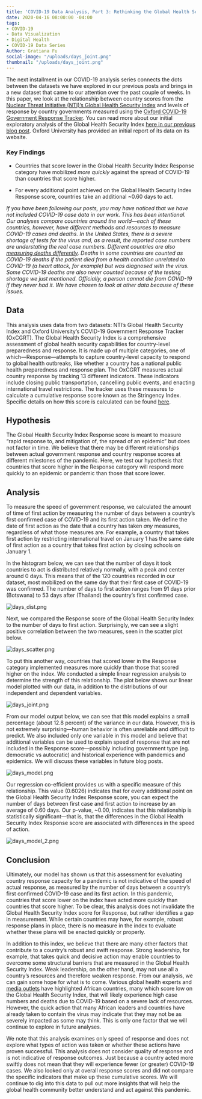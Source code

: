 ```yaml
---
title: 'COVID-19 Data Analysis, Part 3: Rethinking the Global Health Security Index'
date: 2020-04-16 08:00:00 -04:00
tags:
- COVID-19
- Data Visualization
- Digital Health
- COVID-19 Data Series
Author: Gratiana Fu
social-image: "/uploads/days_joint.png"
thumbnail: "/uploads/days_joint.png"
---
```


The next installment in our COVID-19 analysis series connects the dots between the datasets we have explored in our previous posts and brings in a new dataset that came to our attention over the past couple of weeks. In this paper, we look at the relationship between country scores from the [Nuclear Threat Initiative (NTI)’s Global Health Security Index](https://www.ghsindex.org) and levels of response by country governments measured using the [Oxford COVID-19 Government Response Tracker](https://www.bsg.ox.ac.uk/research/research-projects/oxford-covid-19-government-response-tracker%5D). You can read more about our initial exploratory analysis of the Global Health Security Index [here in our previous blog post](https://dai-global-digital.com/covid-19-data-analysis-part-2-health-capacity-and-preparedness.html). Oxford University has provided an initial report of its data on its website.

<!--more-->

### Key Findings

* Countries that score lower in the Global Health Security Index Response category have mobilized *more quickly* against the spread of COVID-19 than countries that score higher.

* For every additional point achieved on the Global Health Security Index Response score, countries take an additional \~0.60 days to act.

*If you have been following our posts, you may have noticed that we have not included COVID-19 case data in our work. This has been intentional. Our analyses compare countries around the world—each of these countries, however, have different methods and resources to measure COVID-19 cases and deaths. In the United States, there is a severe shortage of tests for the virus and, as a result, the reported case numbers are understating the real case numbers. Different countries are also [measuring deaths differently](https://www.bbc.com/future/article/20200401-coronavirus-why-death-and-mortality-rates-differ). Deaths in some countries are counted as COVID-19 deaths if the patient died from a health condition unrelated to COVID-19 (a heart attack, for example) but was diagnosed with the virus. Some COVID-19 deaths are also never counted because of the testing shortage we just mentioned. Officially, a person cannot die from COVID-19 if they never had it. We have chosen to look at other data because of these issues.*

## Data

This analysis uses data from two datasets: NTI’s Global Health Security Index and Oxford University’s COVID-19 Government Response Tracker (OxCGRT). The Global Health Security Index is a comprehensive assessment of global health security capabilities for country-level preparedness and response. It is made up of multiple categories, one of which—Response—attempts to capture country-level capacity to respond to global health outbreaks, like whether a country has a national public health preparedness and response plan. The OxCGRT measures actual country response by tracking 13 different indicators. These indicators include closing public transportation, cancelling public events, and enacting international travel restrictions. The tracker uses these measures to calculate a cumulative response score known as the Stringency Index. Specific details on how this score is calculated can be found [here](https://www.bsg.ox.ac.uk/research/research-projects/oxford-covid-19-government-response-tracker).

## Hypothesis

The Global Health Security Index Response score is meant to measure “rapid response to, and mitigation of, the spread of an epidemic” but does not factor in time. We believe that there may be different relationships between actual government response and country response scores at different milestones of the pandemic. Here, we test our hypothesis that countries that score higher in the Response category will respond more quickly to an epidemic or pandemic than those that score lower.

## Analysis

To measure the speed of government response, we calculated the amount of time of first action by measuring the number of days between a country’s first confirmed case of COVID-19 and its first action taken. We define the date of first action as the date that a country has taken *any* measures, regardless of what those measures are. For example, a country that takes first action by restricting international travel on January 1 has the same date of first action as a country that takes first action by closing schools on January 1.

In the histogram below, we can see that the number of days it took countries to act is distributed relatively normally, with a peak and center around 0 days. This means that of the 120 countries recorded in our dataset, most mobilized on the same day that their first case of COVID-19 was confirmed. The number of days to first action ranges from 91 days prior (Botswana) to 53 days after (Thailand) the country’s first confirmed case.

![days_dist.png](/uploads/days_dist.png)

Next, we compared the Response score of the Global Health Security Index to the number of days to first action. Surprisingly, we can see a slight positive correlation between the two measures, seen in the scatter plot below.

![days_scatter.png](/uploads/days_scatter.png)

To put this another way, countries that scored lower in the Response category implemented measures more quickly than those that scored higher on the index. We conducted a simple linear regression analysis to determine the strength of this relationship. The plot below shows our linear model plotted with our data, in addition to the distributions of our independent and dependent variables.

![days_joint.png](/uploads/days_joint.png)

From our model output below, we can see that this model explains a small percentage (about 12.8 percent) of the variance in our data. However, this is not extremely surprising—human behavior is often unreliable and difficult to predict. We also included only one variable in this model and believe that additional variables can be used to explain speed of response that are not included in the Response score—possibly including government type (eg. democratic vs autocratic) and historical experience with pandemics and epidemics. We will discuss these variables in future blog posts.

![days_model.png](/uploads/days_model.png)

Our regression co-efficient provides us with a specific measure of this relationship. This value (0.6026) indicates that for every additional point on the Global Health Security Index Response score, you can expect the number of days between first case and first action to increase by an average of 0.60 days. Our p-value, \~0.00, indicates that this relationship is statistically significant—that is, that the differences in the Global Health Security Index Response score are associated with differences in the speed of action.

![days_model_2.png](/uploads/days_model_2.png)

## Conclusion

Ultimately, our model has shown us that this assessment for evaluating country response capacity for a pandemic is not indicative of the speed of actual response, as measured by the number of days between a country’s first confirmed COVID-19 case and its first action. In this pandemic, countries that score lower on the index have acted more quickly than countries that score higher. To be clear, this analysis does not invalidate the Global Health Security Index score for Response, but rather identifies a gap in measurement. While certain countries may have, for example, robust response plans in place, there is no measure in the index to evaluate whether these plans will be enacted quickly or properly.

In addition to this index, we believe that there are many other factors that contribute to a country’s robust and swift response. Strong leadership, for example, that takes quick and decisive action may enable countries to overcome some structural barriers that are measured in the Global Health Security Index. Weak leadership, on the other hand, may not use all a country’s resources and therefore weaken response. From our analysis, we can gain some hope for what is to come. Various global health experts and [media outlets](https://time.com/5816299/coronavirus-africa-ventilators-doctors/) have highlighted African countries, many which score low on the Global Health Security Index, that will likely experience high case numbers and deaths due to COVID-19 based on a severe lack of resources. However, the quick action that many African leaders and countries have already taken to contain the virus may indicate that they may not be as severely impacted as some may think. This is only one factor that we will continue to explore in future analyses.

We note that this analysis examines only speed of response and does not explore what types of action was taken or whether these actions have proven successful. This analysis does not consider quality of response and is not indicative of response outcomes. Just because a country acted more swiftly does not mean that they will experience fewer (or greater) COVID-19 cases. We also looked only at overall response scores and did not compare the specific indicators that make up these cumulative scores. We will continue to dig into this data to pull out more insights that will help the global health community better understand and act against this pandemic.